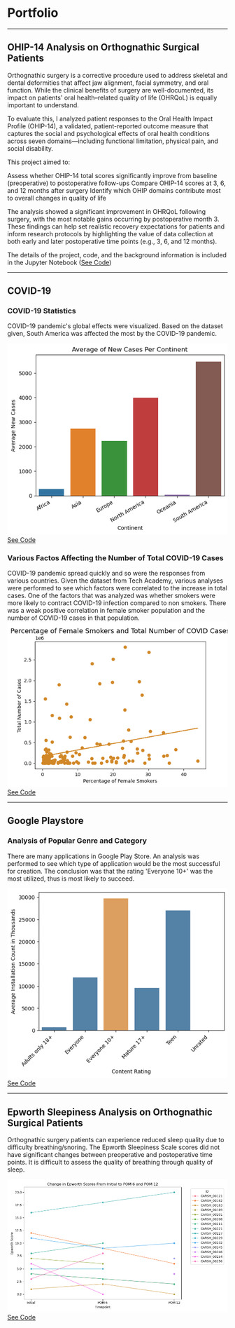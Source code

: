 # Portfolio

---
## OHIP-14 Analysis on Orthognathic Surgical Patients
Orthognathic surgery is a corrective procedure used to address skeletal and dental deformities that affect jaw alignment, facial symmetry, and oral function. While the clinical benefits of surgery are well-documented, its impact on patients' oral health–related quality of life (OHRQoL) is equally important to understand.

To evaluate this, I analyzed patient responses to the Oral Health Impact Profile (OHIP-14), a validated, patient-reported outcome measure that captures the social and psychological effects of oral health conditions across seven domains—including functional limitation, physical pain, and social disability.

This project aimed to:

Assess whether OHIP-14 total scores significantly improve from baseline (preoperative) to postoperative follow-ups
Compare OHIP-14 scores at 3, 6, and 12 months after surgery
Identify which OHIP domains contribute most to overall changes in quality of life

The analysis showed a significant improvement in OHRQoL following surgery, with the most notable gains occurring by postoperative month 3. These findings can help set realistic recovery expectations for patients and inform research protocols by highlighting the value of data collection at both early and later postoperative time points (e.g., 3, 6, and 12 months).

The details of the project, code, and the background information is included in the Jupyter Notebook (<a href="https://github.com/eudorach/ds_codesummary/blob/main/OHIP_Analysis/Longitudinal%20Analysis%20of%20OHIP.ipynb">See Code</a>)

---

## COVID-19

### COVID-19 Statistics
<base target = "_blank">

COVID-19 pandemic's global effects were visualized. Based on the dataset given, South America was affected the most by the COVID-19 pandemic. 

<img src="images/continents.png?raw=true"/>
<br>
<a href="https://github.com/eudorach/ds_codesummary/blob/main/COVID-19stats.md" target="_blank">See Code</a>

### Various Factos Affecting the Number of Total COVID-19 Cases
COVID-19 pandemic spread quickly and so were the responses from various countries. Given the dataset from Tech Academy, various analyses were performed to see which factors were correlated to the increase in total cases. One of the factors that was analyzed was whether smokers were more likely to contract COVID-19 infection compared to non smokers. There was a weak positive correlation in female smoker population and the number of COVID-19 cases in that population.
<img src="images/female smokers and total cases.png?raw=true"/>
<br>
<a href="https://github.com/eudorach/ds_codesummary/blob/main/COVID-19total_cases_correlation.md" target="_blank">See Code</a>

---

## Google Playstore

### Analysis of Popular Genre and Category
There are many applications in Google Play Store. An analysis was performed to see which type of application would be the most successful for creation. The conclusion was that the rating 'Everyone 10+' was the most utilized, thus is most likely to succeed.

<img src="images/content_rating.png?raw=true"/>
<br>
<a href="https://github.com/eudorach/ds_codesummary/blob/main/GPS_installs.md" target="_blank">See Code</a>

---


## Epworth Sleepiness Analysis on Orthognathic Surgical Patients
Orthognathic surgery patients can experience reduced sleep quality due to difficulty breathing/snoring. The Epworth Sleepiness Scale scores did not have significant changes between preoperative and postoperative time points. It is difficult to assess the quality of breathing through quality of sleep.

<img src="images/epworth_initial_pom6_pom12.png?raw=true"/>
<br>
<a href="https://github.com/eudorach/ds_codesummary/blob/main/epworth.md" target="_blank">See Code</a>

